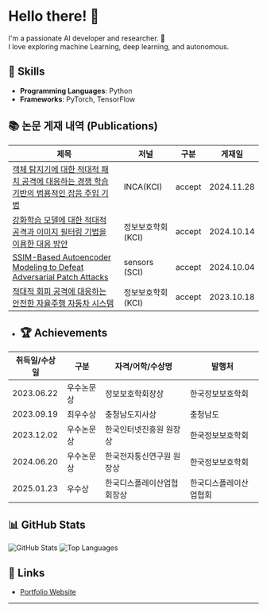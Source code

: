 # Hello there! 👋

I'm a passionate AI developer and researcher. 🚀  
I love exploring machine Learning, deep learning, and autonomous.  

## 🌟 Skills
- **Programming Languages**: Python
- **Frameworks**: PyTorch, TensorFlow


## 📚 논문 게재 내역 (Publications)

| 제목                                                                                              | 저널              | 구분  | 게재일       |
|---------------------------------------------------------------------------------------------------|------------------ |-------|--------------|
| [객체 탐지기에 대한 적대적 패치 공격에 대응하는 경쟁 학습 기반의 범용적인 잡음 주입 기법](#)             | INCA(KCI)  | accept  | 2024.11.28   |
| [강화학습 모델에 대한 적대적 공격과 이미지 필터링 기법을 이용한 대응 방안](#)                           | 정보보호학회(KCI)  | accept  | 2024.10.14   |
| [SSIM-Based Autoencoder Modeling to Defeat Adversarial Patch Attacks](#)                          | sensors (SCI)     | accept  | 2024.10.04   |
| [적대적 회피 공격에 대응하는 안전한 자율주행 자동차 시스템](#)                                         | 정보보호학회(KCI)  | accept  | 2023.10.18   |


- ## 🏆 Achievements

| 취득일/수상일     | 구분        | 자격/어학/수상명               | 발행처                  |
|-------------------|-------------|-------------------------------|-------------------------|
| 2023.06.22        | 우수논문상  | 정보보호학회장상              | 한국정보보호학회          |
| 2023.09.19        | 최우수상    | 충청남도지사상                | 충청남도                 |
| 2023.12.02        | 우수논문상  | 한국인터넷진흥원 원장상       | 한국정보보호학회          |
| 2024.06.20        | 우수논문상  | 한국전자통신연구원 원장상     | 한국정보보호학회           |
| 2025.01.23        | 우수상      |한국디스플레이산업협회장상     | 한국디스플레이산업협회|

## 📊 GitHub Stats
![GitHub Stats](https://github-readme-stats.vercel.app/api?username=Lee-SeungYeol&show_icons=true&theme=radical)
![Top Languages](https://github-readme-stats.vercel.app/api/top-langs/?username=Lee-SeungYeol&layout=compact&theme=radical)

## 🔗 Links
- [Portfolio Website](#)
<!-- - [LinkedIn](#)
- [Twitter](#) -->

---
<!-- **"Learning never exhausts the mind."** - Leonardo da Vinci -->
